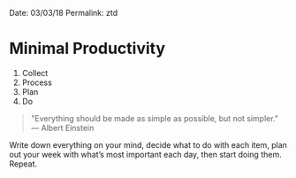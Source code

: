 Date: 03/03/18
Permalink: ztd

# Minimal Productivity

1. Collect
2. Process
3. Plan
4. Do

> "Everything should be made as simple as possible, but not simpler."  — Albert Einstein

Write down everything on your mind, decide what to do with each item, plan out your week with what’s most important each day, then start doing them. Repeat.